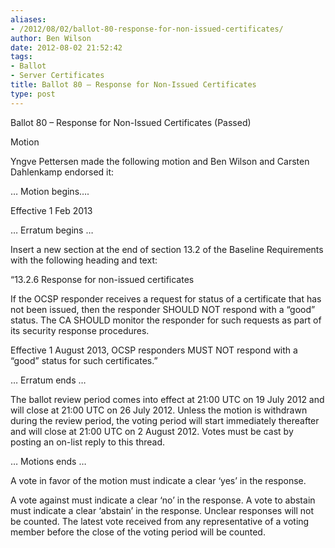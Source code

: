 ```yaml
---
aliases:
- /2012/08/02/ballot-80-response-for-non-issued-certificates/
author: Ben Wilson
date: 2012-08-02 21:52:42
tags:
- Ballot
- Server Certificates
title: Ballot 80 – Response for Non-Issued Certificates
type: post
---
```


Ballot 80 – Response for Non-Issued Certificates (Passed)

Motion

Yngve Pettersen made the following motion and Ben Wilson and Carsten Dahlenkamp endorsed it:

… Motion begins….

Effective 1 Feb 2013

… Erratum begins …

Insert a new section at the end of section 13.2 of the Baseline Requirements with the following heading and text:

“13.2.6 Response for non-issued certificates

If the OCSP responder receives a request for status of a certificate that has not been issued, then the responder SHOULD NOT respond with a “good” status. The CA SHOULD monitor the responder for such requests as part of its security response procedures.

Effective 1 August 2013, OCSP responders MUST NOT respond with a “good” status for such certificates.”

… Erratum ends …

The ballot review period comes into effect at 21:00 UTC on 19 July 2012 and will close at 21:00 UTC on 26 July 2012. Unless the motion is withdrawn during the review period, the voting period will start immediately thereafter and will close at 21:00 UTC on 2 August 2012. Votes must be cast by posting an on-list reply to this thread.

… Motions ends …

A vote in favor of the motion must indicate a clear ‘yes’ in the response.

A vote against must indicate a clear ‘no’ in the response. A vote to abstain must indicate a clear ‘abstain’ in the response. Unclear responses will not be counted. The latest vote received from any representative of a voting member before the close of the voting period will be counted.